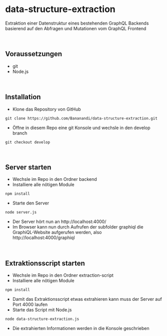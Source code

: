 # data-structure-extraction
Extraktion einer Datenstruktur eines bestehenden GraphQL Backends basierend auf den Abfragen und Mutationen vom GraphQL Frontend

<br>

## Voraussetzungen
- git
- Node.js

<br>

## Installation
- Klone das Repository von GitHub
```
git clone https://github.com/Bananandi/data-structure-extraction.git
```
- Öffne in diesem Repo eine git Konsole und wechsle in den develop branch
```
git checkout develop
```

<br>

## Server starten
- Wechsle im Repo in den Ordner backend
- Installiere alle nötigen Module
```
npm install
```
- Starte den Server
```
node server.js
```
- Der Server hört nun an http://localhost:4000/
- Im Browser kann nun durch Aufrufen der subfolder graphiql die GraphiQL-Website aufgerufen werden, also http://localhost:4000/graphiql

<br>

## Extraktionsscript starten
- Wechsle im Repo in den Ordner extraction-script
- Installiere alle nötigen Module
```
npm install
```
- Damit das Extraktionsscript etwas extrahieren kann muss der Server auf Port 4000 laufen
- Starte das Script mit Node.js
```
node data-structure-extraction.js
```
- Die extrahierten Informationen werden in die Konsole geschrieben 